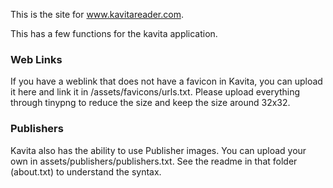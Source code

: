 This is the site for www.kavitareader.com.

This has a few functions for the kavita application. 

### Web Links
If you have a weblink that does not have a favicon in Kavita, you can upload it here and link it in /assets/favicons/urls.txt. Please upload everything through tinypng to reduce the size and keep the size around 32x32.

### Publishers
Kavita also has the ability to use Publisher images. You can upload your own in assets/publishers/publishers.txt. See the readme in that folder (about.txt) to understand the syntax.
